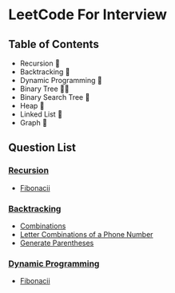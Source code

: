 
# LeetCode For Interview

## Table of Contents

+ Recursion 🙌
+ Backtracking 🧨 
+ Dynamic Programming 🎡
+ Binary Tree 🐱‍🏍
+ Binary Search Tree 🙌
+ Heap 🧨 
+ Linked List 🎡
+ Graph 🙌


  
## Question List

### [Recursion](Recursion)

- [Fibonacii](Recursion/fibonacci.cpp)

### [Backtracking](Backtracking)

- [Combinations](Backtracking/Combinations.cpp)
- [Letter Combinations of a Phone Number](Backtracking/LetterCombinationsofaPhoneNumber.cpp)
- [Generate Parentheses](Backtracking/GenerateParentheses.cpp)


### [Dynamic Programming](DynamicProgramming)

- [Fibonacii](DynamicProgramming/fibonacci.cpp)
